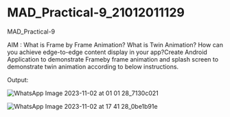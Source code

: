 # MAD_Practical-9_21012011129

MAD_Practical-9

AIM : What is Frame by Frame Animation? What is Twin Animation? How can you achieve edge-to-edge content display in your app?Create Android Application to demonstrate Frameby frame animation and splash screen to demonstrate twin animation according to below instructions.

Output: 

![WhatsApp Image 2023-11-02 at 01 01 28_7130c021](https://github.com/rathodyuvraj2/MAD_Practical-9_21012011129/assets/124398921/d7b6bfd7-fd89-464e-b67b-ff19bbd734bf)

![WhatsApp Image 2023-11-02 at 17 41 28_0be1b91e](https://github.com/rathodyuvraj2/MAD_Practical-9_21012011129/assets/124398921/88a53da2-6bb0-4d37-8d61-44414b4f339b)

